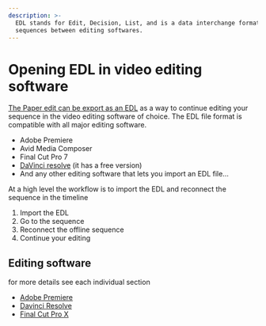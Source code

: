 ```yaml
---
description: >-
  EDL stands for Edit, Decision, List, and is a data interchange format to pass
  sequences between editing softwares.
---
```


# Opening EDL in video editing software

[The Paper edit can be export as an EDL](../#edl-video) as a way to continue editing your sequence in the video editing software of choice. The EDL file format is compatible with all major editing software.

* Adobe Premiere
* Avid Media Composer
* Final Cut Pro 7
* [DaVinci resolve](https://www.blackmagicdesign.com/products/davinciresolve) \(it has a free version\) 
* And any other editing software that lets you import an EDL file…

At a high level the workflow is to import the EDL and reconnect the sequence in the timeline

1. Import the EDL
2. Go to the sequence
3. Reconnect the offline sequence
4. Continue your editing

## Editing software <a id="adobe-premiere-example"></a>

for more details see each individual section

* [Adobe Premiere](adobe-premiere.md)
* [Davinci Resolve](davinci-resolve-15.md)
* [Final Cut Pro X](final-cut-pro-x.md)



